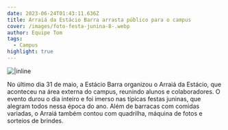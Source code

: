 ```yaml
---
date: 2023-06-24T01:43:11.636Z
title: Arraiá da Estácio Barra arrasta público para o campus
cover: /images/foto-festa-junina-8-.webp
author: Equipe Tom
tags:
  - Campus
highlight: true
---
```


![|inline](/images/foto-festa-junina-12-.webp)

No último dia 31 de maio, a Estácio Barra organizou o Arraiá da Estácio, que aconteceu na área externa do campus, reunindo alunos e colaboradores. O evento durou o dia inteiro e foi imerso nas típicas festas juninas, que alegram todos nessa época do ano. Além de barracas com comidas variadas, o Arraiá também contou com quadrilha, máquina de fotos e sorteios de brindes.